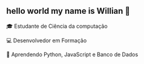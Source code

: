 ## hello world my name is Willian 👋
🎓 Estudante de Ciência da computação

💻 Desenvolvedor em Formação

🚀 Aprendendo Python, JavaScript e Banco de Dados 
<!--
**oxwillian/oxwillian** is a ✨ _special_ ✨ repository because its `README.md` (this file) appears on your GitHub profile.

Here are some ideas to get you started:

- 🔭 I’m currently working on ...
- 🌱 I’m currently learning ...
- 👯 I’m looking to collaborate on ...
- 🤔 I’m looking for help with ...
- 💬 Ask me about ...
- 📫 How to reach me: ...
- 😄 Pronouns: ...
- ⚡ Fun fact: ...
-->
